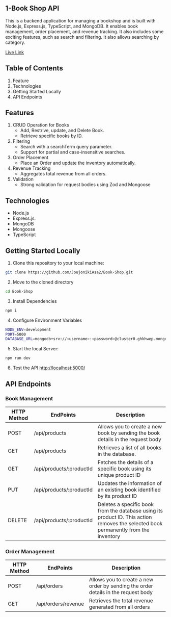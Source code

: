## 1-Book Shop API
This is a backend application for managing a bookshop and is built with Node.js, Express.js, TypeScript, and MongoDB. It enables book management, order placement, and revenue tracking. It also includes some exciting features, such as search and filtering. It also allows searching by category.

[Live Link](https://book-shop-joujonikiasa2s-projects.vercel.app/)


## Table of Contents
1. Feature
2. Technologies
3. Getting Started Locally
4. API Endpoints
  

## Features
1. CRUD Operation for Books
   - Add, Restrive, update, and Delete Book.
   - Retrieve specific books by ID.
2. Filtering
   - Search with a searchTerm query parameter.
   - Support for partial and case-insensitive searches. 
3. Order Placement
   - Place an Order and update the inventory automatically.
4. Revenue Tracking
   - Aggregates total revenue from all orders.
5. Validation
   - Strong validation for request bodies using Zod and Mongoose
  

## Technologies
- Node.js
- Express.js.
- MongoDB
- Mongoose
- TypeScript


## Getting Started Locally
1. Clone this repository to your local machine:
```bash
git clone https://github.com/JoujonikiAsa2/Book-Shop.git
```
2. Move to the cloned directory
```bash
cd Book-Shop
```
3. Install Dependencies
```bash
npm i
```
4. Configure Environment Variables
```bash
NODE_ENV=development
PORT=5000
DATABASE_URL=mongodb+srv://<username>:<password>@cluster0.ghkhwep.mongodb.net/?retryWrites=true&w=majority&appName=Cluster0
```
5. Start the local Server:
```bash
npm run dev
```
6. Test the API
[http://localhost:5000/](http://localhost:5000/)


## API Endpoints

### Book Management

<table>
   <thead>
      <tr>
         <th>HTTP Method</th>
         <th>EndPoints</th>
         <th>Description</th>
      </tr>
   </thead>
   <tbody>
     <tr>
         <td>POST</td>
         <td>/api/products</td>
         <td>Allows you to create a new book by sending the book details in the request body</td>
      </tr>
      <tr>
         <td>GET</td>
         <td>/api/products</td>
         <td>Retrieves a list of all books in the database.</td>
      </tr>
      <tr>
         <td>GET</td>
         <td>/api/products/:productId</td>
         <td>Fetches the details of a specific book using its unique product ID</td>
      </tr>
      <tr>
         <td>PUT</td>
         <td>/api/products/:productId</td>
         <td>Updates the information of an existing book identified by its product ID</td>
      </tr>
      <tr>
         <td>DELETE</td>
         <td>/api/products/:productId</td>
         <td>Deletes a specific book from the database using its product ID. This action removes the selected book permanently from the inventory</td>
      </tr>

   </tbody>
</table>

### Order Management
<table>
   <thead>
      <tr>
         <th>HTTP Method</th>
         <th>EndPoints</th>
         <th>Description</th>
      </tr>
   </thead>
   <tbody>
     <tr>
         <td>POST</td>
         <td>/api/orders</td>
         <td>Allows you to create a new order by sending the order details in the request body</td>
      </tr>
      <tr>
         <td>GET</td>
         <td>/api/orders/revenue</td>
         <td>Retrieves the total revenue generated from all orders</td>
      </tr>

   </tbody>
</table>
